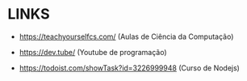 # LINKS

- https://teachyourselfcs.com/ (Aulas de Ciência da Computação)

- https://dev.tube/ (Youtube de programação)

- https://todoist.com/showTask?id=3226999948 (Curso de Nodejs)
